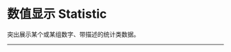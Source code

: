 # 数值显示 Statistic

突出展示某个或某组数字、带描述的统计类数据。

---

<script setup>
import StatisticBasicUse from "./component/statistic-basic-use.md"
import StatisticPrefix from "./component/statistic-prefix.md"
import StatisticAnimation from "./component/statistic-animation.md"
import StatisticCountdown from "./component/statistic-countdown.md"
import StatisticApi from "./component/statistic-api.md"
import StatisticTip from "./component/statistic-tip.md"
</script>

<ClientOnly>
<statistic-basic-use />
<statistic-prefix />
<statistic-animation />
<statistic-countdown />
</ClientOnly>
<statistic-api />
<statistic-tip />
